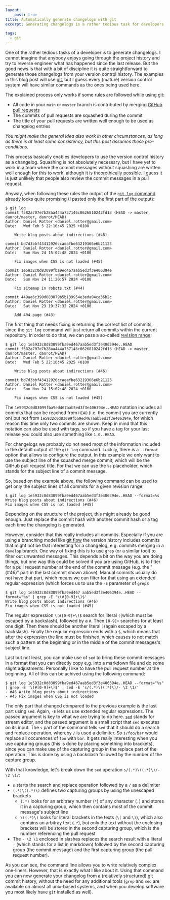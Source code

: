 ```yaml
---
layout:
    post: true
title: Automatically generate changelogs with git
excerpt: Generating changelogs is a rather tedious task for developers. But with a bit of discipline it becomes a one-line script.

tags:
  - git
---
```


One of the rather tedious tasks of a developer is to generate changelogs. I cannot imagine that anybody enjoys going
through the project history and try to reverse engineer what has happened since the last release. But the good news is
that with a bit of discipline it is quite straightforward to generate those changelogs from your version control
history. The examples in this blog post will use [git](https://git-scm.com/), but I guess every (mature) version control
system will have similar commands as the ones being used here.

The explained process only works if some rules are followed while using git:

- All code in your `main` or `master` branch is contributed by merging [GitHub pull
requests](https://docs.github.com/en/pull-requests)
- The commits of pull requests are squashed during the commit
- The title of your pull requests are written well enough to be used as changelog entries

*You might make the general idea also work in other circumstances, as long as there is at least some consistency, but
this post assumes these pre-conditions.*

This process basically enables developers to use the version control history as a changelog. Squashing is not absolutely
necessary, but I have yet to work in a team where the commit messages without squashing are written well enough for this
to work, although it is theorethically possible. I guess it is just unlikely that people also review the commit messages
in a pull request.

Anyway, when following these rules the output of the [`git log` command](https://git-scm.com/docs/git-log) already looks
quite promising (I pasted only the first part of the output):

```plaintext
$ git log
commit f582a707e7b28aa444a737146c0626810242fd13 (HEAD -> master, danrot/master, danrot/HEAD)
Author: Daniel Rotter <daniel.rotter@gmail.com>
Date:   Wed Feb 5 22:16:45 2025 +0100

    Write blog posts about indirections (#46)

commit bd7d3bbf43412926ccaeafbe63219366e6b21123
Author: Daniel Rotter <daniel.rotter@gmail.com>
Date:   Sun Nov 24 15:02:48 2024 +0100

    Fix images when CSS is not loaded (#45)

commit 1e5932c0d83099fba9ed467aab5ed3f3e406394e
Author: Daniel Rotter <daniel.rotter@gmail.com>
Date:   Sun Nov 24 11:20:57 2024 +0100

    Fix sitemap in robots.txt (#44)

commit 449ae6c390d083879b5b139954e3eda04ce36b2c
Author: Daniel Rotter <daniel.rotter@gmail.com>
Date:   Sat Nov 23 19:37:32 2024 +0100

    Add 404 page (#43)
```

The first thing that needs fixing is returning the correct list of commits, since the `git log` command will just return
all commits within the current repository. In order to do that, we can pass a so-called [revision
range](https://git-scm.com/docs/gitrevisions):

```plaintext
$ git log 1e5932c0d83099fba9ed467aab5ed3f3e406394e..HEAD
commit f582a707e7b28aa444a737146c0626810242fd13 (HEAD -> master, danrot/master, danrot/HEAD)
Author: Daniel Rotter <daniel.rotter@gmail.com>
Date:   Wed Feb 5 22:16:45 2025 +0100

    Write blog posts about indirections (#46)

commit bd7d3bbf43412926ccaeafbe63219366e6b21123
Author: Daniel Rotter <daniel.rotter@gmail.com>
Date:   Sun Nov 24 15:02:48 2024 +0100

    Fix images when CSS is not loaded (#45)
```

The `1e5932c0d83099fba9ed467aab5ed3f3e406394e..HEAD` notation includes all commits that can be reached from `HEAD` (i.e.
the commit you are currently on) but not from `1e5932c0d83099fba9ed467aab5ed3f3e406394e`, for which reason this time
only two commits are shown. Keep in mind that this notation can also be used with tags, so if you have a tag for your
last release you could also use something like `1.0..HEAD`.

For changelogs we probably do not need most of the information included in the default output of the `git log` command.
Luckily, there is a `--format` option that allows to configure the output. In this example we only want to use the
subject line of the squashed merge commit, which will be the GitHub pull request title. For that we can use the `%s`
placeholder, which stands for the subject line of a commit message.

So, based on the example above, the following command can be used to get only the subject lines of all commits for a
given revision range:

```plaintext
$ git log 1e5932c0d83099fba9ed467aab5ed3f3e406394e..HEAD --format=%s
Write blog posts about indirections (#46)
Fix images when CSS is not loaded (#45)
```

Depending on the structure of the project, this might already be good enough. Just replace the commit hash with another
commit hash or a tag each time the changelog is generated.

However, consider that this really includes all commits. Especially if you are using a branching model like [git
flow](https://nvie.com/posts/a-successful-git-branching-model/) the version history includes commits that might not be
that interesting for a changelog, e.g. commits merging in a `develop` branch. One way of fixing this is to use `grep`
(or a similar tool) to filter out unwanted messages. This depends a bit on the way you are doing things, but one way
this could be solved if you are using GitHub, is to filter for a pull request number at the end of the commit message
(e.g. the "(#46)" part in the last commit shown above). Manual commits usually do not have that part, which means we can
filter for that using an extended regular expression (which forces us to use the `-E` parameter of `grep`):

```plaintext
$ git log 1e5932c0d83099fba9ed467 aab5ed3f3e406394e..HEAD --format="%s" | grep -E '\(#[0-9]+\)$'
Write blog posts about indirections (#46)
Fix images when CSS is not loaded (#45)
```

The regular expression `\(#[0-9]+\)$` search for literal `(`(which must be escaped by a backslash),
followed by a `#`. Then `[0-9]+` searches for at least one digit. Then there should be another literal `)`(again escaped
by a backslash). Finally the regular expression ends with a `$`, which means that after the expression the line must be
finished, which causes to not match such a pattern at the beginning or in the middle of the commit messages's subject
line.

Last but not least, you can make use of `sed` to bring these commit messages in a format that you can directly copy e.g.
into a markdown file and do some slight adjustments. Personally I like to have the pull request number at the beginning.
All of this can be achived using the following command:

```plaintext
$ git log 1e5932c0d83099fba9ed467aab5ed3f3e406394e..HEAD --format="%s" | grep -E '\(#[0-9]+\)$' | sed -E 's/(.*)\((.*)\)/- \2 \1/'
- #46 Write blog posts about indirections 
- #45 Fix images when CSS is not loaded
```

The only part that changed compared to the previous example is the last part using `sed`. Again, `-E` lets us use
extended regular expressions. The passed argument is key to what we are trying to do here.
[`sed`](https://en.wikipedia.org/wiki/Sed) stands for stream editor, and the passed argument is a small script that
`sed` executes on its input. The `s` part of the command tells `sed` that it should do a search and replace operation,
whereby `/` is used a delimiter. So `s/foo/bar` would replace all occurences of `foo` with `bar`. It gets really
interesting when you use capturing groups (this is done by placing something into brackets), since you can make use of
the capturing group in the replace part of the operation. This is done by using a backslash followed by the number of
the capture group.

With that knowledge, let's break down the `sed` operation `s/(.*)\((.*)\)/- \2 \1/`:

- `s` starts the search and replace operation followed by a `/` as a delimiter
- `(.*)\((.*)\)` defines two capturing groups by using the unescaped brackets
    - `(.*)` looks for an arbitrary number (`*`) of any character (`.`) and stores it in a capturing group, which then
    contains most of the commit message's subject line
    - `\((.*)\)` looks for literal brackets in the texts (`\(` and `\)`), which also contains an arbitray text (`.*`),
    but only the text without the enclosing brackets will be stored in the second capturing group, which is the number
    referencing the pull request
- The `- \2 \1` enclosed in slashes replaces the search result with a literal `-` (which stands for a list in markdown)
followed by the second capturing group (the commit message) and the first capturing group (the pull request number).

As you can see, the command line allows you to write relatively complex one-liners. However, that is exactly what I like
about it. Using that command you can now generate your changelog from a (relatively structured) git commit history,
without the need for any additional tools (`grep` and `sed` are available on almost all unix-based systems, and when you
develop software you most likely have `git` installed as well).

